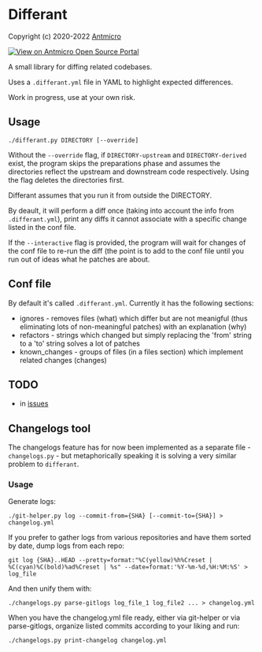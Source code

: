 # Differant

Copyright (c) 2020-2022 [Antmicro](https://www.antmicro.com)

[![View on Antmicro Open Source Portal](https://img.shields.io/badge/View%20on-Antmicro%20Open%20Source%20Portal-332d37?style=flat-square)](https://opensource.antmicro.com/projects/differant)

A small library for diffing related codebases.

Uses a `.differant.yml` file in YAML to highlight expected differences.

Work in progress, use at your own risk.

## Usage

```
./differant.py DIRECTORY [--override]
```

Without the `--override` flag, if `DIRECTORY-upstream` and `DIRECTORY-derived` exist, the program skips the preparations phase and assumes the directories reflect the upstream and downstream code respectively. Using the flag deletes the directories first.

Differant assumes that you run it from outside the DIRECTORY.

By deault, it will perform a diff once (taking into account the info from `.differant.yml`), print any diffs it cannot associate with a specific change listed in the conf file.

If the `--interactive` flag is provided, the program will wait for changes of the conf file to re-run the diff (the point is to add to the conf file until you run out of ideas what he patches are about.

## Conf file

By default it's called `.differant.yml`. Currently it has the following sections:

* ignores - removes files (what) which differ but are not meanigful (thus eliminating lots of non-meaningful patches) with an explanation (why)
* refactors - strings which changed but simply replacing the 'from' string to a 'to' string solves a lot of patches
* known_changes - groups of files (in a files section) which implement related changes (changes)

## TODO

* in [issues](https://github.com/antmicro/differant/issues)

## Changelogs tool

The changelogs feature has for now been implemented as a separate file - `changelogs.py` - but metaphorically speaking it is solving a very similar problem to `differant`.

### Usage

Generate logs:

```
./git-helper.py log --commit-from={SHA} [--commit-to={SHA}] > changelog.yml
```

If you prefer to gather logs from various repositories and have them sorted by date, dump logs from each repo:

```
git log {SHA}..HEAD --pretty=format:"%C(yellow)%h%Creset | %C(cyan)%C(bold)%ad%Creset | %s" --date=format:'%Y-%m-%d,%H:%M:%S' > log_file
```

And then unify them with:

```
./changelogs.py parse-gitlogs log_file_1 log_file2 ... > changelog.yml
```

When you have the changelog.yml file ready, either via git-helper or via parse-gitlogs, organize listed commits according to your liking and run:

```
./changelogs.py print-changelog changelog.yml
```
